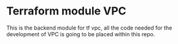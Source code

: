 # Terraform module VPC
This is the backend module for tf vpc, all the code needed for the development of VPC is going to be placed within this repo.
